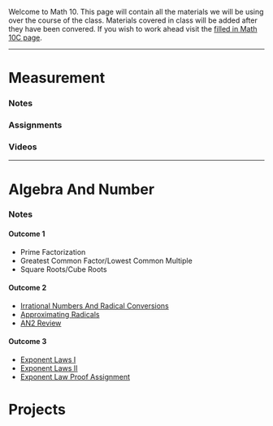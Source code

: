 Welcome to Math 10. This page will contain all the materials we will be using over the course of the class. Materials covered in class will be added after they have been convered. If you wish to work ahead visit the [filled in Math 10C page](Math10C.md). 

---

# Measurement 
### Notes
### Assignments
### Videos
---
# Algebra And Number 
### Notes 
#### Outcome 1 
* Prime Factorization 
* Greatest Common Factor/Lowest Common Multiple
* Square Roots/Cube Roots 

#### Outcome 2
* <a href="https://mrfanning.github.io/Math10/AN/AN2/AN2I.pdf"> Irrational Numbers And Radical Conversions </a>
* <a href="https://mrfanning.github.io/Math10/AN/AN2/AN2II.pdf"> Approximating Radicals </a>
* <a href="https://mrfanning.github.io/Math10/AN/AN2/AN2Review.pdf"> AN2 Review </a>

#### Outcome 3
* <a href="https://mrfanning.github.io/Math10/AN/AN3/AN3I.pdf"> Exponent Laws I </a>
* <a href="https://mrfanning.github.io/Math10/AN/AN3/AN3II.pdf"> Exponent Laws II </a>
* <a href="https://mrfanning.github.io/Math10/AN/AN3/AN3Proofs.pdf"> Exponent Law Proof Assignment </a>

# Projects

